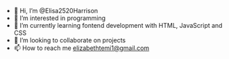 - 👋 Hi, I’m @Elisa2520Harrison
- 👀 I’m interested in programming
- 🌱 I’m currently learning fontend development with HTML, JavaScript and CSS
- 💞️ I’m looking to collaborate on projects
- 📫 How to reach me elizabethtemi1@gmail.com

<!---
Elisa2520Harrison/Elisa2520Harrison is a ✨ special ✨ repository because its `README.md` (this file) appears on your GitHub profile.
You can click the Preview link to take a look at your changes.
--->

